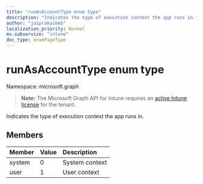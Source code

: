 ```yaml
---
title: "runAsAccountType enum type"
description: "Indicates the type of execution context the app runs in."
author: "jaiprakashmb"
localization_priority: Normal
ms.subservice: "intune"
doc_type: enumPageType
---
```


# runAsAccountType enum type

Namespace: microsoft.graph

> **Note:** The Microsoft Graph API for Intune requires an [active Intune license](https://go.microsoft.com/fwlink/?linkid=839381) for the tenant.

Indicates the type of execution context the app runs in.

## Members
|Member|Value|Description|
|:---|:---|:---|
|system|0|System context|
|user|1|User context|
